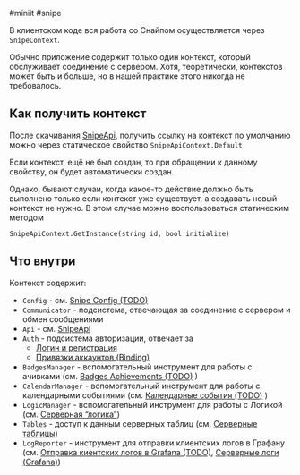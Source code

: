 #miniit #snipe 

В клиентском коде вся работа со Снайпом осуществляется через `SnipeContext`.

Обычно приложение содержит только один контекст, который обслуживает соединение с сервером. Хотя, теоретически, контекстов может быть и больше, но в нашей практике этого никогда не требовалось.

## Как получить контекст

После скачивания [SnipeApi](SnipeApi.md), получить ссылку на контекст по умолчанию можно через статическое свойство
`SnipeApiContext.Default`

Если контекст, ещё не был создан, то при обращении к данному свойству, он будет автоматически создан.

Однако, бывают случаи, когда какое-то действие должно быть выполнено только если контекст уже существует, а создавать новый контекст не нужно. В этом случае можно воспользоваться статическим методом

`SnipeApiContext.GetInstance(string id, bool initialize)`

## Что внутри

Контекст содержит:

- `Config` - см. [Snipe Config (TODO)](Snipe%20Config%20(TODO).md)
- `Communicator` - подсистема, отвечающая за соединение с сервером и обмен сообщениями
- `Api` - см. [SnipeApi](SnipeApi.md)
- `Auth` - подсистема авторизации, отвечает за
    - [Логин и регистрация](Логин%20и%20регистрация.md)
    - [Привязки аккаунтов (Binding)](Привязки%20аккаунтов%20(Binding).md)
- `BadgesManager` - вспомогательный инструмент для работы с ачивками (см. [Badges Achievements (TODO)](Badges%20Achievements%20(TODO).md) )
- `CalendarManager` - вспомогательный инструмент для работы с календарными событиями (см. [Календарные события (TODO)](Календарные%20события%20(TODO).md) )
- `LogicManager` - вспомогательный инструмент для работы с Логикой (см. [Серверная “логика”](Серверная%20“логика”.md))
- `Tables` - доступ к данным серверных таблиц (см. [Серверные таблицы](Серверные%20таблицы.md))
- `LogReporter` - инструмент для отправки клиентских логов в Графану (см. [Отправка киентских логов в Grafana (TODO)](Отправка%20киентских%20логов%20в%20Grafana%20(TODO).md), [Серверные логи (Grafana)](Серверные%20логи%20(Grafana).md))